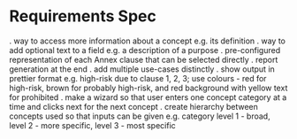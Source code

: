 # Requirements Spec

. way to access more information about a concept e.g. its definition
. way to add optional text to a field e.g. a description of a purpose
. pre-configured representation of each Annex clause that can be selected directly
. report generation at the end
. add multiple use-cases distinctly
. show output in prettier format e.g. high-risk due to clause 1, 2, 3; use colours - red for high-risk, brown for probably high-risk, and red background with yellow text for prohibited
. make a wizard so that user enters one concept category at a time and clicks next for the next concept
. create hierarchy between concepts used so that inputs can be given e.g. category level 1 - broad, level 2 - more specific, level 3 - most specific